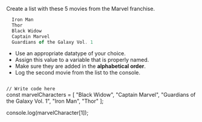Create a list with
these 5 movies from the
Marvel franchise.
```js
  Iron Man
  Thor
  Black Widow
  Captain Marvel
  Guardians of the Galaxy Vol. 1
```
- Use an appropriate datatype of your choice.
- Assign this value to a variable that is properly named.
- Make sure they are added in the **alphabetical order**.
- Log the second movie from the list to the console.

<codeblock language="javascript" type="exercise" testMode="fixedInput" showSolution="false">
<code>
// Write code here
</code>
<solution>
const marvelCharacters = [
  "Black Widow",
  "Captain Marvel",
  "Guardians of the Galaxy Vol. 1",
  "Iron Man",
  "Thor"
];

console.log(marvelCharacter[1]);
</solution>
</codeblock>
